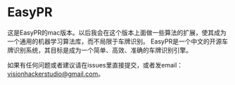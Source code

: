 # EasyPR
这是EasyPR的mac版本。以后我会在这个版本上面做一些算法的扩展，使其成为一个通用的机器学习算法库，而不局限于车牌识别。
EasyPR是一个中文的开源车牌识别系统，其目标是成为一个简单、高效、准确的车牌识别引擎。

如果有任何问题或者建议请在issues里直接提交，或者发email：visionhackerstudio@gmail.com。 
